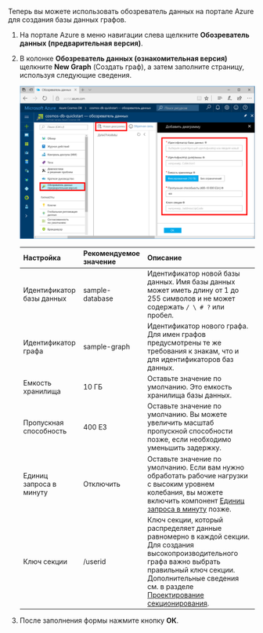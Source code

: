 Теперь вы можете использовать обозреватель данных на портале Azure для создания базы данных графов. 

1. На портале Azure в меню навигации слева щелкните **Обозреватель данных (предварительная версия)**. 
2. В колонке **Обозреватель данных (ознакомительная версия)** щелкните **New Graph** (Создать граф), а затем заполните страницу, используя следующие сведения.

    ![Обозреватель данных на портале Azure](./media/cosmos-db-create-graph/azure-cosmosdb-data-explorer.png)

    Настройка|Рекомендуемое значение|Описание
    ---|---|---
    Идентификатор базы данных|sample-database|Идентификатор новой базы данных. Имя базы данных может иметь длину от 1 до 255 символов и не может содержать `/ \ # ?` или пробел.
    Идентификатор графа|sample-graph|Идентификатор нового графа. Для имен графов предусмотрены те же требования к знакам, что и для идентификаторов баз данных.
    Емкость хранилища| 10 ГБ|Оставьте значение по умолчанию. Это емкость хранилища базы данных.
    Пропускная способность|400 ЕЗ|Оставьте значение по умолчанию. Вы можете увеличить масштаб пропускной способности позже, если необходимо уменьшить задержку.
    Единиц запроса в минуту|Отключить|Оставьте значение по умолчанию. Если вам нужно обработать рабочие нагрузки с высоким уровнем колебания, вы можете включить компонент [Единиц запроса в минуту](../articles/cosmos-db/request-units-per-minute.md) позже.
    Ключ секции|/userid|Ключ секции, который распределяет данные равномерно в каждой секции. Для создания высокопроизводительного графа важно выбрать правильный ключ секции. Дополнительные сведения см. в разделе [Проектирование секционирования](../articles/cosmos-db/partition-data.md#designing-for-partitioning).

3. После заполнения формы нажмите кнопку **ОК**.